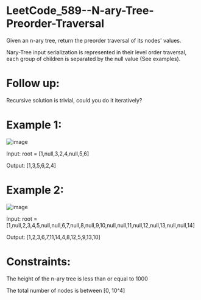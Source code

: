 # LeetCode_589--N-ary-Tree-Preorder-Traversal

Given an n-ary tree, return the preorder traversal of its nodes' values.

Nary-Tree input serialization is represented in their level order traversal, each group of children is separated by the null value (See examples).

# Follow up:

Recursive solution is trivial, could you do it iteratively?

# Example 1:

![image]()

Input: root = [1,null,3,2,4,null,5,6]

Output: [1,3,5,6,2,4]

# Example 2:

![image]()

Input: root = [1,null,2,3,4,5,null,null,6,7,null,8,null,9,10,null,null,11,null,12,null,13,null,null,14]

Output: [1,2,3,6,7,11,14,4,8,12,5,9,13,10]

# Constraints:

The height of the n-ary tree is less than or equal to 1000

The total number of nodes is between [0, 10^4]
